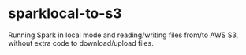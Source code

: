 # sparklocal-to-s3
Running Spark in local mode and reading/writing files from/to AWS S3, without extra code to download/upload files.
